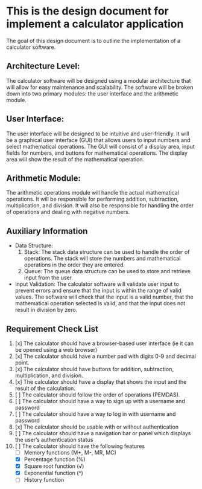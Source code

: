 # This is the design document for implement a calculator application

The goal of this design document is to outline the implementation of a calculator software.

## Architecture Level:
The calculator software will be designed using a modular architecture that will allow for easy maintenance and scalability. The software will be broken down into two primary modules: the user interface and the arithmetic module.

## User Interface:
The user interface will be designed to be intuitive and user-friendly. It will be a graphical user interface (GUI) that allows users to input numbers and select mathematical operations. The GUI will consist of a display area, input fields for numbers, and buttons for mathematical operations. The display area will show the result of the mathematical operation.

## Arithmetic Module:
The arithmetic operations module will handle the actual mathematical operations. It will be responsible for performing addition, subtraction, multiplication, and division. It will also be responsible for handling the order of operations and dealing with negative numbers.

## Auxiliary Information
- Data Structure:
    1. Stack: The stack data structure can be used to handle the order of operations. The stack will store the numbers and mathematical operations in the order they are entered.
    2. Queue: The queue data structure can be used to store and retrieve input from the user.
- Input Validation: The calculator software will validate user input to prevent errors and ensure that the input is within the range of valid values. The software will check that the input is a valid number, that the mathematical operation selected is valid, and that the input does not result in division by zero.

## Requirement Check List

1. [x] The calculator should have a browser-based user interface (ie it can be opened using a web browser)
2. [x] The calculator should have a number pad with digits 0-9 and decimal point.
3. [x] The calculator should have buttons for addition, subtraction, multiplication, and division.
4. [x] The calculator should have a display that shows the input and the result of the calculation.
5. [ ] The calculator should follow the order of operations (PEMDAS).
6. [ ] The calculator should have a way to sign up with a username and password
7. [ ] The calculator should have a way to log in with username and password
8. [x] The calculator should be usable with or without authentication
9. [ ] The calculator should have a navigation bar or panel which displays the user’s authentication status
10. [ ] The calculator should have the following features
    - [ ] Memory functions (M+, M-, MR, MC)
    - [x] Percentage function (%)
    - [x] Square root function (√)
    - [x] Exponential function (^)
    - [ ] History function
